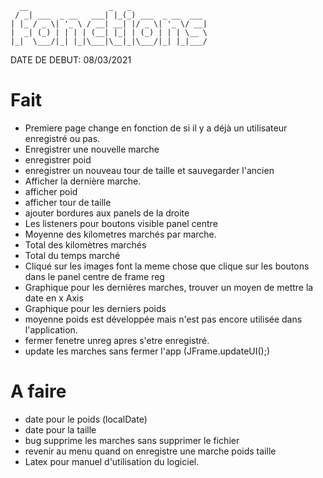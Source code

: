 ```
  __                  _   _                 
 / _| ___  _ __   ___| |_(_) ___  _ __  ___ 
| |_ / _ \| '_ \ / __| __| |/ _ \| '_ \/ __|
|  _| (_) | | | | (__| |_| | (_) | | | \__ \
|_|  \___/|_| |_|\___|\__|_|\___/|_| |_|___/
```
DATE DE DEBUT: 08/03/2021

# Fait
- Premiere page change en fonction de si il y a déjà un utilisateur enregistré ou pas.
- Enregistrer une nouvelle marche
- enregistrer poid
- enregistrer un nouveau tour de taille et sauvegarder l'ancien
- Afficher la dernière marche.
- afficher poid
- afficher tour de taille
- ajouter bordures aux panels de la droite
- Les listeners pour boutons visible panel centre
- Moyenne des kilometres marchés par marche.
- Total des kilomètres marchés
- Total du temps marché
- Cliqué sur les images font la meme chose que clique sur les boutons dans le panel centre de frame reg
- Graphique pour les dernières marches, trouver un moyen de mettre la date en x Axis
- Graphique pour les derniers poids
- moyenne poids est développée mais n'est pas encore utilisée dans l'application.
- fermer fenetre unreg apres s'etre enregistré.
- update les marches sans fermer l'app (JFrame.updateUI();)

# A faire
- date pour le poids (localDate)
- date pour la taille
- bug supprime les marches sans supprimer le fichier
- revenir au menu quand on enregistre une marche poids taille
- Latex  pour manuel d'utilisation du logiciel.
